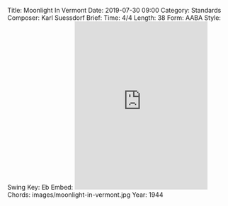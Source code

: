 Title: Moonlight In Vermont
Date: 2019-07-30 09:00
Category: Standards
Composer: Karl Suessdorf
Brief:
Time: 4/4
Length: 38
Form: AABA
Style: Swing
Key: Eb
Embed: <iframe src="https://open.spotify.com/embed/playlist/0myfFQr2lth9XmSj182M1h" width="300" height="380" frameborder="0" allowtransparency="true" allow="encrypted-media"></iframe>
Chords: images/moonlight-in-vermont.jpg
Year: 1944
